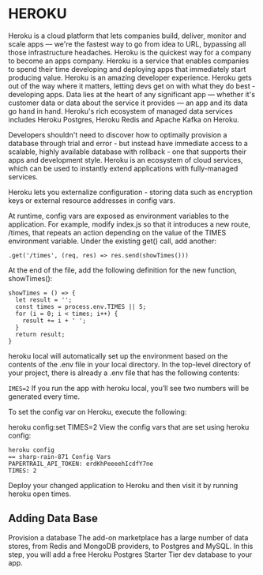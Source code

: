 #  HEROKU

Heroku is a cloud platform that lets companies build, deliver, monitor and scale apps — we're the fastest way to go from idea to URL, bypassing all those infrastructure headaches.
Heroku is the quickest way for a company to become an apps company. Heroku is a service that enables companies to spend their time developing and deploying apps that immediately start producing value.
Heroku is an amazing developer experience. Heroku gets out of the way where it matters, letting devs get on with what they do best - developing apps.
Data lies at the heart of any significant app — whether it's customer data or data about the service it provides — an app and its data go hand in hand. Heroku's rich ecosystem of managed data services includes Heroku Postgres, Heroku Redis and Apache Kafka on Heroku.

Developers shouldn't need to discover how to optimally provision a database through trial and error - but instead have immediate access to a scalable, highly available database with rollback - one that supports their apps and development style.
Heroku is an ecosystem of cloud services, which can be used to instantly extend applications with fully-managed services.

Heroku lets you externalize configuration - storing data such as encryption keys or external resource addresses in config vars.

At runtime, config vars are exposed as environment variables to the application. For example, modify index.js so that it introduces a new route, /times, that repeats an action depending on the value of the TIMES environment variable. Under the existing get() call, add another:
```
.get('/times', (req, res) => res.send(showTimes()))
```

At the end of the file, add the following definition for the new function, showTimes():

```
showTimes = () => {
  let result = '';
  const times = process.env.TIMES || 5;
  for (i = 0; i < times; i++) {
    result += i + ' ';
  }
  return result;
}
```
heroku local will automatically set up the environment based on the contents of the .env file in your local directory. In the top-level directory of your project, there is already a .env file that has the following contents:

```IMES=2```
If you run the app with heroku local, you’ll see two numbers will be generated every time.

To set the config var on Heroku, execute the following:

heroku config:set TIMES=2
View the config vars that are set using heroku config:
```
heroku config
== sharp-rain-871 Config Vars
PAPERTRAIL_API_TOKEN: erdKhPeeeehIcdfY7ne
TIMES: 2
```
Deploy your changed application to Heroku and then visit it by running heroku open times.

## Adding Data Base
Provision a database
The add-on marketplace has a large number of data stores, from Redis and MongoDB providers, to Postgres and MySQL. In this step, you will add a free Heroku Postgres Starter Tier dev database to your app.
